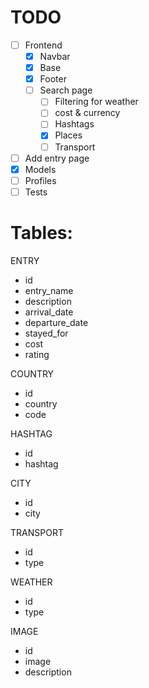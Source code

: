 # TODO

- [ ] Frontend
  - [x] Navbar
  - [x] Base
  - [x] Footer
  - [ ] Search page
    - [ ] Filtering for weather
    - [ ] cost & currency
    - [ ] Hashtags
    - [x] Places
    - [ ] Transport
- [ ] Add entry page
- [x] Models
- [ ] Profiles
- [ ] Tests

# Tables:

ENTRY
- id
- entry_name
- description
- arrival_date
- departure_date
- stayed_for
- cost
- rating

COUNTRY
- id
- country
- code

HASHTAG
- id
- hashtag

CITY
- id
- city

TRANSPORT
- id
- type

WEATHER
- id
- type

IMAGE
- id
- image
- description